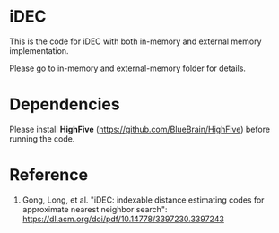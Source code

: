 # iDEC
This is the code for iDEC with both in-memory and external memory implementation.

Please go to in-memory and external-memory folder for details.

# Dependencies
Please install **HighFive** (https://github.com/BlueBrain/HighFive) before running the code.

# Reference
1. Gong, Long, et al. "iDEC: indexable distance estimating codes for approximate nearest neighbor search": https://dl.acm.org/doi/pdf/10.14778/3397230.3397243
